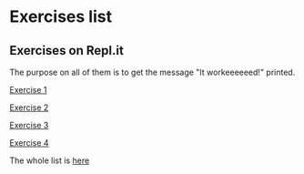 # Exercises list

## Exercises on Repl.it

The purpose on all of them is to get the message "It workeeeeeed!" printed.

[Exercise 1](https://repl.it/@debora_duarte/confidence001)

[Exercise 2](https://repl.it/@debora_duarte/confidence002)

[Exercise 3](https://repl.it/@debora_duarte/confidence003)

[Exercise 4](https://repl.it/@debora_duarte/confidence004)

The whole list is [here](https://repl.it/@debora_duarte)
